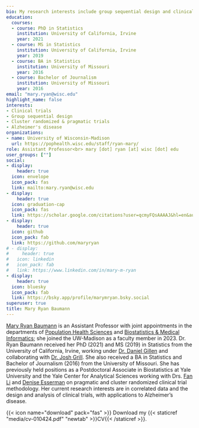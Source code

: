 ```yaml
---
bio: My research interests include group sequential design and clinical trials, with applications in Alzheimer's Disease biomarker discovery, as well as pragmatic and cluster randomized trials.
education:
  courses:
  - course: PhD in Statistics
    institution: University of California, Irvine
    year: 2021
  - course: MS in Statistics
    institution: University of California, Irvine
    year: 2019
  - course: BA in Statistics
    institution: University of Missouri
    year: 2016
  - course: Bachelor of Journalism
    institution: University of Missouri
    year: 2016
email: "mary.ryan@wisc.edu"
highlight_name: false
interests:
- Clinical trials
- Group sequential design
- Cluster randomized & pragmatic trials
- Alzheimer's disease
organizations:
- name: University of Wisconsin-Madison
  url: https://pophealth.wisc.edu/staff/ryan-mary/
role: Assistant Professor<br> mary [dot] ryan [at] wisc [dot] edu
user_groups: [""]
social:
- display:
    header: true
  icon: envelope
  icon_pack: fas
  link: mailto:mary.ryan@wisc.edu
- display:
    header: true
  icon: graduation-cap
  icon_pack: fas
  link: https://scholar.google.com/citations?user=qcmyFQsAAAAJ&hl=en&authuser=1
- display:
    header: true
  icon: github
  icon_pack: fab
  link: https://github.com/maryryan
# - display:
#     header: true
#   icon: linkedin
#   icon_pack: fab
#   link: https://www.linkedin.com/in/mary-m-ryan
- display:
    header: true
  icon: bluesky
  icon_pack: fab
  link: https://bsky.app/profile/marymryan.bsky.social
superuser: true
title: Mary Ryan Baumann
---
```


[Mary Ryan Baumann](https://www.name-coach.com/mary-m-ryan) is an Assistant Professor with joint appointments in the departments of [Population Health Sciences](https://pophealth.wisc.edu/) and [Biostatistics & Medical Informatics](https://biostat.wisc.edu/); she joined the UW-Madison as a faculty member in 2023. Dr. Ryan Baumann received her PhD (2021) and MS (2019) in Statistics from the University of California, Irvine, working under [Dr. Daniel Gillen](https://dgillen.ics.uci.edu/) and collaborating with [Dr. Josh Grill](https://www.faculty.uci.edu/profile.cfm?faculty_id=6201). She also received a BA in Statistics and Bachelor of Journalism (2016) from the University of Missouri. She has previously held positions as a Postdoctoral Associate in Biostatistics at Yale University and the Yale Center for Analytical Sciences working with Drs. [Fan Li](https://lifan90.com/) and [Denise Esserman](https://ysph.yale.edu/profile/denise_esserman/) on pragmatic and cluster randomized clinical trial methodology. Her current research interests are in correlated data and the design and analysis of clinical trials, with applications to Alzheimer’s disease.

{{< icon name="download" pack="fas" >}} Download my {{< staticref "media/cv-010424.pdf" "newtab" >}}CV{{< /staticref >}}.
